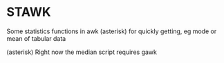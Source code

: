 # STAWK
Some statistics functions in awk (asterisk) for quickly getting, eg mode or mean
of tabular data

(asterisk) Right now the median script requires gawk

